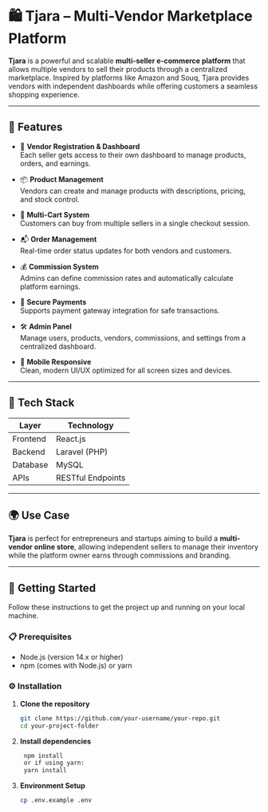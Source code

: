 # 🛍️ Tjara – Multi-Vendor Marketplace Platform

**Tjara** is a powerful and scalable **multi-seller e-commerce platform** that allows multiple vendors to sell their products through a centralized marketplace. Inspired by platforms like Amazon and Souq, Tjara provides vendors with independent dashboards while offering customers a seamless shopping experience.

---

## 🚀 Features

- 🧾 **Vendor Registration & Dashboard**  
  Each seller gets access to their own dashboard to manage products, orders, and earnings.

- 📦 **Product Management**  
  Vendors can create and manage products with descriptions, pricing, and stock control.

- 🛒 **Multi-Cart System**  
  Customers can buy from multiple sellers in a single checkout session.

- 📬 **Order Management**  
  Real-time order status updates for both vendors and customers.

- 💰 **Commission System**  
  Admins can define commission rates and automatically calculate platform earnings.

- 🔐 **Secure Payments**  
  Supports payment gateway integration for safe transactions.

- 🛠️ **Admin Panel**  
  Manage users, products, vendors, commissions, and settings from a centralized dashboard.

- 📱 **Mobile Responsive**  
  Clean, modern UI/UX optimized for all screen sizes and devices.

---

## 🧰 Tech Stack

| Layer       | Technology         |
|-------------|--------------------|
| Frontend    | React.js           |
| Backend     | Laravel (PHP)      |
| Database    | MySQL              |
| APIs        | RESTful Endpoints  |

---

## 🌍 Use Case

**Tjara** is perfect for entrepreneurs and startups aiming to build a **multi-vendor online store**, allowing independent sellers to manage their inventory while the platform owner earns through commissions and branding.

---

## 🚀 Getting Started

Follow these instructions to get the project up and running on your local machine.

### 📋 Prerequisites
- Node.js (version 14.x or higher)
- npm (comes with Node.js) or yarn

### ⚙️ Installation

1. **Clone the repository**
   ```bash
   git clone https://github.com/your-username/your-repo.git
   cd your-project-folder

2. **Install dependencies**
   ```bash
    npm install
    or if using yarn:
    yarn install

3. **Environment Setup**
   ```bash
   cp .env.example .env
